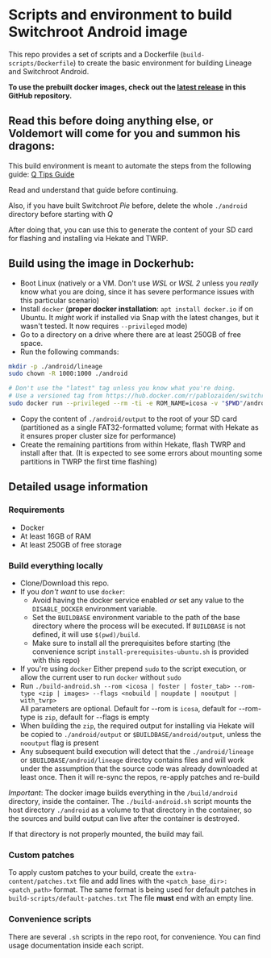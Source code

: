 # Scripts and environment to build Switchroot Android image

This repo provides a set of scripts and a Dockerfile (`build-scripts/Dockerfile`) to create the basic environment for building Lineage and Switchroot Android.

**To use the prebuilt docker images, check out the [latest release](https://github.com/PabloZaiden/switchroot-android-build/releases/latest) in this GitHub repository.**

## Read this before doing anything else, or Voldemort will come for you and summon his dragons:
This build environment is meant to automate the steps from the following guide: [Q Tips Guide](https://gitlab.com/ZachyCatGames/q-tips-guide)

Read and understand that guide before continuing.

Also, if you have built Switchroot *Pie* before, delete the whole `./android` directory before starting with *Q*

After doing that, you can use this to generate the content of your SD card for flashing and installing via Hekate and TWRP.

## Build using the image in Dockerhub:
- Boot Linux (natively or a VM. Don't use *WSL* or *WSL 2* unless you *really* know what you are doing, since it has severe performance issues with this particular scenario)
- Install `docker` (**proper docker installation**: `apt install docker.io` if on Ubuntu. It *might* work if installed via Snap with the latest changes, but it wasn't tested. It now requires `--privileged` mode) 
- Go to a directory on a drive where there are at least 250GB of free space.
- Run the following commands:
```bash
mkdir -p ./android/lineage
sudo chown -R 1000:1000 ./android

# Don't use the "latest" tag unless you know what you're doing. 
# Use a versioned tag from https://hub.docker.com/r/pablozaiden/switchroot-android-build/tags
sudo docker run --privileged --rm -ti -e ROM_NAME=icosa -v "$PWD"/android:/build/android pablozaiden/switchroot-android-build:latest
```
- Copy the content of `./android/output` to the root of your SD card (partitioned as a single FAT32-formatted volume; format with Hekate as it ensures proper cluster size for performance)
- Create the remaining partitions from within Hekate, flash TWRP and install after that. (It is expected to see some errors about mounting some partitions in TWRP the first time flashing)

## Detailed usage information

### Requirements
- Docker
- At least 16GB of RAM
- At least 250GB of free storage

### Build everything locally

- Clone/Download this repo.
- If you *don't want* to use `docker`:
    - Avoid having the docker service enabled *or* set any value to the `DISABLE_DOCKER` environment variable.
    - Set the `BUILDBASE` environment variable to the path of the base directory where the process will be executed. If `BUILDBASE` is not defined, it will use `$(pwd)/build`. 
    - Make sure to install all the prerequisites before starting (the convenience script `install-prerequisites-ubuntu.sh` is provided with this repo)
- If you're using `docker` Either prepend `sudo` to the script execution, or allow the current user to run `docker` without `sudo`
- Run `./build-android.sh --rom <icosa | foster | foster_tab> --rom-type <zip | images> --flags <nobuild | noupdate | nooutput | with_twrp>`  
All parameters are optional. Default for --rom is `icosa`, default for --rom-type is `zip`, default for --flags is empty
- When building the `zip`, the required output for installing via Hekate will be copied to `./android/output` or `$BUILDBASE/android/output`, unless the `nooutput` flag is present
- Any subsequent build execution will detect that the `./android/lineage` or `$BUILDBASE/android/lineage` directoy contains files and will work under the assumption that the source code was already downloaded at least once. Then it will re-sync the repos, re-apply patches and re-build

*Important*: The docker image builds everything in the `/build/android` directory, inside the container. The `./build-android.sh` script mounts the host directory `./android` as a volume to that directory in the container, so the sources and build output can live after the container is destroyed.

If that directory is not properly mounted, the build may fail.

### Custom patches

To apply custom patches to your build, create the `extra-content/patches.txt` file and add lines with the `<patch_base_dir>:<patch_path>` format. The same format is being used for default patches in `build-scripts/default-patches.txt`
The file **must** end with an empty line.

### Convenience scripts

There are several `.sh` scripts in the repo root, for convenience. You can find usage documentation inside each script.
